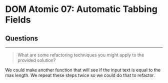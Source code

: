 # DOM Atomic 07: Automatic Tabbing Fields

## Questions

---

> What are some refactoring techniques you might apply to the provided solution?

We could make another function that will see if the input text is equal to the max length. We repeat these steps twice so we could do that to refactor.